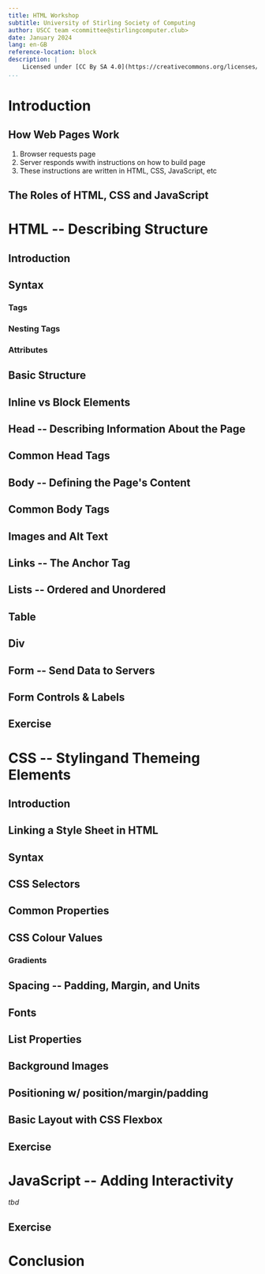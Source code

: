 ```yaml
---
title: HTML Workshop
subtitle: University of Stirling Society of Computing
author: USCC team <committee@stirlingcomputer.club>
date: January 2024
lang: en-GB
reference-location: block
description: |
    Licensed under [CC By SA 4.0](https://creativecommons.org/licenses/by-sa/4.0/deed.en)
...
```


# Introduction

## How Web Pages Work

1. Browser requests page
2. Server responds wwith instructions on how to build page
3. These instructions are written in HTML, CSS, JavaScript, etc

## The Roles of HTML, CSS and JavaScript

# HTML -- Describing Structure

## Introduction

## Syntax

### Tags

### Nesting Tags

### Attributes

## Basic Structure

## Inline vs Block Elements

## Head -- Describing Information About the Page

## Common Head Tags

## Body -- Defining the Page's Content

## Common Body Tags

## Images and Alt Text

## Links -- The Anchor Tag

## Lists -- Ordered and Unordered

## Table

## Div

## Form -- Send Data to Servers

## Form Controls & Labels

## Exercise

# CSS -- Stylingand Themeing Elements

## Introduction

## Linking a Style Sheet in HTML

## Syntax

## CSS Selectors

## Common Properties

## CSS Colour Values

### Gradients

## Spacing -- Padding, Margin, and Units

## Fonts

## List Properties

## Background Images

## Positioning w/ position/margin/padding

## Basic Layout with CSS Flexbox

## Exercise

# JavaScript -- Adding Interactivity

*tbd*

## Exercise

# Conclusion

